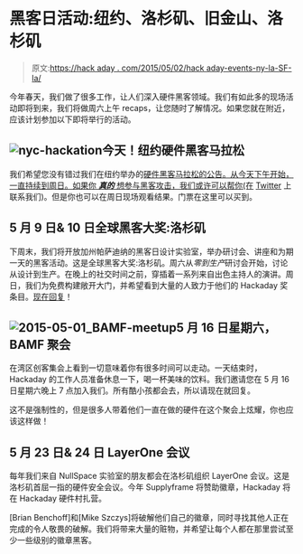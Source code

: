 # 黑客日活动:纽约、洛杉矶、旧金山、洛杉矶

> 原文:[https://hack aday . com/2015/05/02/hack aday-events-ny-la-SF-la/](https://hackaday.com/2015/05/02/hackaday-events-ny-la-sf-la/)

今年春天，我们做了很多工作，让人们深入硬件黑客领域。我们有如此多的现场活动即将到来，我们将做周六上午 recaps，让您随时了解情况。如果您就在附近，应该计划参加以下即将举行的活动。

## ![nyc-hackation](../Images/89ec4bbc1525747d43e25ce81cd9fdef.png)今天！纽约硬件黑客马拉松

我们希望您没有错过我们在纽约举办的[硬件黑客马拉松的公告。从今天下午开始，一直持续到周日。如果你 ***真的*** 想参与黑客攻击，我们或许可以帮你(在](https://hackaday.io/event/5213-hackaday-prize-worldwide-new-york-city) [Twitter](https://twitter.com/hackaday) 上联系我们)。但是你也可以在周日现场观看结果。门票在这里可以买到。

## 5 月 9 日& 10 日全球黑客大奖:洛杉矶

下周末，我们将开放加州帕萨迪纳的黑客日设计实验室，举办研讨会、讲座和为期一天的黑客活动。这是全球黑客大奖:洛杉矶。周六从*零到生产*研讨会开始，讨论从设计到生产。在晚上的社交时间之前，穿插着一系列来自出色主持人的演讲。周日，我们为免费构建敞开大门，并希望看到大量的人致力于他们的 Hackaday 奖条目。[现在回复](http://worldwide-la.hackaday.io/blog)！

## ![2015-05-01_BAMF-meetup](../Images/63afa5e014d47581e48392ec2c301169.png)5 月 16 日星期六，BAMF 聚会

在湾区创客集会上看到一切意味着你有很多时间可以走动。一天结束时，Hackaday 的工作人员准备休息一下，喝一杯美味的饮料。我们邀请您在 5 月 16 日星期六晚上 7 点加入我们。所有酷小孩都会去，所以请现在就回复。

这不是强制性的，但是很多人带着他们一直在做的硬件在这个聚会上炫耀，你也应该这样做！

## 5 月 23 日& 24 日 LayerOne 会议

每年我们来自 NullSpace 实验室的朋友都会在洛杉矶组织 LayerOne 会议。这是洛杉矶首屈一指的硬件安全会议。今年 Supplyframe 将赞助徽章，Hackaday 将在 Hackaday 硬件村扎营。

[Brian Benchoff]和[Mike Szczys]将破解他们自己的徽章，同时寻找其他人正在完成的令人敬畏的破解。我们将带来大量的赃物，并希望让每个人都在那里尝试至少一些级别的徽章黑客。
